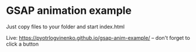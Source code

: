 # GSAP animation example

Just copy files to your folder and start index.html

Live: https://pyotrlogvinenko.github.io/gsap-anim-example/ – don't forget to click a button
